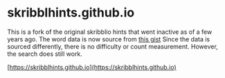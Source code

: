 # skribblhints.github.io
This is a fork of the original skribblio hints that went inactive as of a few years ago. The word data is now source from [this gist](https://gist.github.com/mvark/9e0682c62d75625441f6ded366245203)
Since the data is sourced differently, there is no difficulty or count measurement. However, the search does still work.

[https://skribblhints.github.io](https://skribblhints.github.io)
